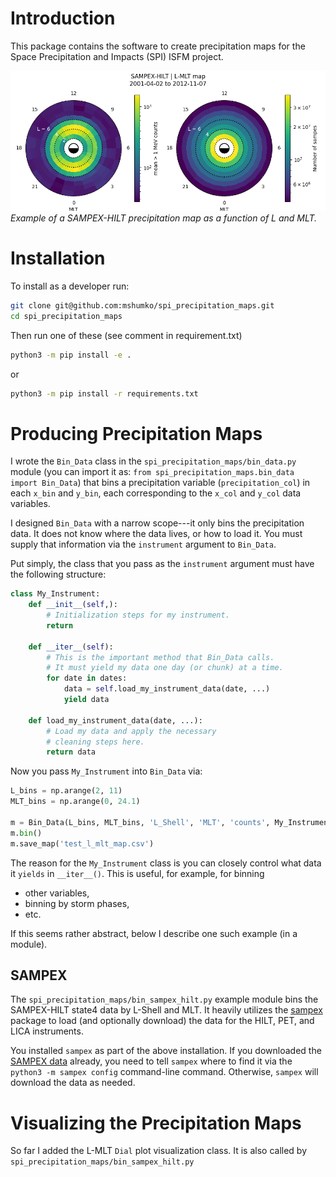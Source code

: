 # Introduction
This package contains the software to create precipitation maps for the Space Precipitation and Impacts (SPI) ISFM project.

![Example SAMPEX-HILT map](example_sampex_l_mlt_map.png)
*Example of a SAMPEX-HILT precipitation map as a function of L and MLT.*

# Installation
To install as a developer run:

```bash
git clone git@github.com:mshumko/spi_precipitation_maps.git
cd spi_precipitation_maps
```

Then run  one of these (see comment in requirement.txt)
```bash
python3 -m pip install -e .
```
or 
```bash
python3 -m pip install -r requirements.txt 
```

# Producing Precipitation Maps
I wrote the `Bin_Data` class in the `spi_precipitation_maps/bin_data.py` module (you can import it as: `from spi_precipitation_maps.bin_data import Bin_Data`) that bins a precipitation variable (`precipitation_col`) in each `x_bin` and `y_bin`, each corresponding to the `x_col` and `y_col` data variables.

I designed `Bin_Data` with a narrow scope---it only bins the precipitation data. It does not know where the data lives, or how to load it. You must supply that information via the `instrument` argument to `Bin_Data`. 

Put simply, the class that you pass as the `instrument` argument must have the following structure:

```python
class My_Instrument:
    def __init__(self,):
        # Initialization steps for my instrument.
        return

    def __iter__(self):
        # This is the important method that Bin_Data calls. 
        # It must yield my data one day (or chunk) at a time.
        for date in dates:
            data = self.load_my_instrument_data(date, ...)
            yield data
    
    def load_my_instrument_data(date, ...):
        # Load my data and apply the necessary 
        # cleaning steps here.
        return data
```

Now you pass `My_Instrument` into `Bin_Data` via:

```python
L_bins = np.arange(2, 11)
MLT_bins = np.arange(0, 24.1)

m = Bin_Data(L_bins, MLT_bins, 'L_Shell', 'MLT', 'counts', My_Instrument)
m.bin()
m.save_map('test_l_mlt_map.csv')
```
The reason for the `My_Instrument` class is you can closely control what data it `yields` in `__iter__()`. This is useful, for example, for binning
- other variables,
- binning by storm phases,
- etc.

If this seems rather abstract, below I describe one such example (in a module).

## SAMPEX
The `spi_precipitation_maps/bin_sampex_hilt.py` example module bins the SAMPEX-HILT state4 data by L-Shell and MLT. It heavily utilizes the [sampex](https://sampex.readthedocs.io/en/latest/) package to load (and optionally download) the data for the HILT, PET, and LICA instruments.

You installed `sampex` as part of the above installation. If you downloaded the [SAMPEX data](https://izw1.caltech.edu/sampex/DataCenter/data.html) already, you need to tell `sampex` where to find it via the `python3 -m sampex config` command-line command. Otherwise, `sampex` will download the data as needed.

# Visualizing the Precipitation Maps
So far I added the L-MLT `Dial` plot visualization class. It is also called by `spi_precipitation_maps/bin_sampex_hilt.py`
